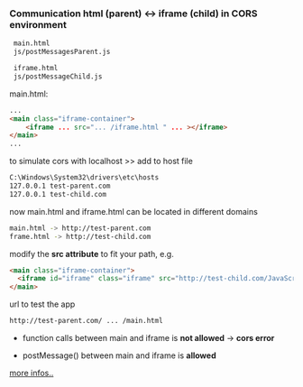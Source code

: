 ### Communication html (parent) <-> iframe (child) in CORS environment

```bash
 main.html
 js/postMessagesParent.js

 iframe.html
 js/postMessageChild.js
```

 main.html:

```html
...
<main class="iframe-container">
    <iframe ... src="... /iframe.html " ... ></iframe>
</main>
...
 ```

 to simulate cors with localhost >> add to host file

```bash
C:\Windows\System32\drivers\etc\hosts
127.0.0.1 test-parent.com
127.0.0.1 test-child.com
```

now main.html and iframe.html can be located in different domains

```bash
main.html -> http://test-parent.com
frame.html -> http://test-child.com
```

modify the **src attribute** to fit your path, e.g.

```html
<main class="iframe-container">
  <iframe id="iframe" class="iframe" src="http://test-child.com/JavaScript/postMessages/iframe.html" allow="autoplay; fullscreen; picture-in-picture; gyroscope; accelerometer; clipboard-read; clipboard-write" allowfullscreen></iframe>
</main>
```

url to test the app

```bash
http://test-parent.com/ ... /main.html

```

- function calls between main and iframe is **not allowed**  -> **cors error**

- postMessage() between main and iframe is **allowed**

[more infos..](https://developer.mozilla.org/en-US/docs/Web/API/Window/postMessage)
